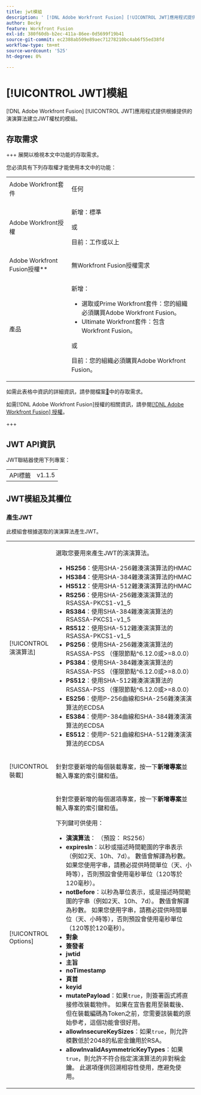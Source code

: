 ```yaml
---
title: jwt模組
description: ' [!DNL Adobe Workfront Fusion] [!UICONTROL JWT]應用程式提供根據提供的演演算法建立JWT權杖的模組。'
author: Becky
feature: Workfront Fusion
exl-id: 380f60db-b2ec-411a-86ee-0d5699f19b41
source-git-commit: ec2388ab509e89aec71278210bc4ab6f55ed38fd
workflow-type: tm+mt
source-wordcount: '525'
ht-degree: 0%

---
```


# [!UICONTROL JWT]模組

[!DNL Adobe Workfront Fusion] [!UICONTROL JWT]應用程式提供根據提供的演演算法建立JWT權杖的模組。

## 存取需求

+++ 展開以檢視本文中功能的存取需求。

您必須具有下列存取權才能使用本文中的功能：

<table style="table-layout:auto">
 <col> 
 <col> 
 <tbody> 
  <tr> 
   <td role="rowheader">Adobe Workfront套件</td> 
   <td> <p>任何</p> </td> 
  </tr> 
  <tr data-mc-conditions=""> 
   <td role="rowheader">Adobe Workfront授權</td> 
   <td> <p>新增：標準</p><p>或</p><p>目前：工作或以上</p> </td> 
  </tr> 
  <tr> 
   <td role="rowheader">Adobe Workfront Fusion授權**</td> 
   <td>
   <p>無Workfront Fusion授權需求</p>
   </td> 
  </tr> 
  <tr> 
   <td role="rowheader">產品</td> 
   <td>
   <p>新增：</p> <ul><li>選取或Prime Workfront套件：您的組織必須購買Adobe Workfront Fusion。</li><li>Ultimate Workfront套件：包含Workfront Fusion。</li></ul>
   <p>或</p>
   <p>目前：您的組織必須購買Adobe Workfront Fusion。</p>
   </td> 
  </tr>
 </tbody> 
</table>

如需此表格中資訊的詳細資訊，請參閱檔案[&#128279;](/help/workfront-fusion/references/licenses-and-roles/access-level-requirements-in-documentation.md)中的存取需求。

如需[!DNL Adobe Workfront Fusion]授權的相關資訊，請參閱[[!DNL Adobe Workfront Fusion] 授權](/help/workfront-fusion/set-up-and-manage-workfront-fusion/licensing-operations-overview/license-automation-vs-integration.md)。

+++

## JWT API資訊

JWT聯結器使用下列專案：

<table style="table-layout:auto"> 
 <col> 
 <col> 
 <tbody> 
   <tr> 
   <td role="rowheader">API標籤</td> 
   <td>v1.1.5</td> 
  </tr>
 </tbody> 
 </table>

## JWT模組及其欄位

### 產生JWT

此模組會根據選取的演演算法產生JWT。

<table style="table-layout:auto"> 
 <col data-mc-conditions=""> 
 <col data-mc-conditions=""> 
 <tbody> 
  <tr> 
   <td role="rowheader">[!UICONTROL 演演算法]</td> 
   <td> <p>選取您要用來產生JWT的演演算法。</p> <ul>
   <li><b>HS256</b>：使用SHA-256雜湊演演算法的HMAC</li>
   <li><b>HS384</b>：使用SHA-384雜湊演演算法的HMAC</li>
   <li><b>HS512</b>：使用SHA-512雜湊演演算法的HMAC</li>
   <li><b>RS256</b>：使用SHA-256雜湊演演算法的RSASSA-PKCS1-v1_5</li>
   <li><b>RS384</b>：使用SHA-384雜湊演演算法的RSASSA-PKCS1-v1_5</li>
   <li><b>RS512</b>：使用SHA-512雜湊演演算法的RSASSA-PKCS1-v1_5</li>
   <li><b>PS256</b>：使用SHA-256雜湊演演算法的RSASSA-PSS （僅限節點^6.12.0或&gt;=8.0.0）</li>
   <li><b>PS384</b>：使用SHA-384雜湊演演算法的RSASSA-PSS （僅限節點^6.12.0或&gt;=8.0.0）</li>
   <li><b>PS512</b>：使用SHA-512雜湊演演算法的RSASSA-PSS （僅限節點^6.12.0或&gt;=8.0.0）</li>
   <li><b>ES256</b>：使用P-256曲線和SHA-256雜湊演演算法的ECDSA</li>
   <li><b>ES384</b>：使用P-384曲線和SHA-384雜湊演演算法的ECDSA</li>
   <li><b>ES512</b>：使用P-521曲線和SHA-512雜湊演演算法的ECDSA</li>
   </ul></td> 
  </tr> 
  <tr> 
   <td role="rowheader">[!UICONTROL 裝載] </td> 
   <td> <p>針對您要新增的每個裝載專案，按一下<b>新增專案</b>並輸入專案的索引鍵和值。</p> </td> 
  </tr> 
  <tr> 
   <td role="rowheader">[!UICONTROL Options] </td> 
   <td> <p>針對您要新增的每個選項專案，按一下<b>新增專案</b>並輸入專案的索引鍵和值。</p> <p>下列鍵可供使用：
   <ul>
   <li><b>演演算法</b>： （預設： RS256）</li>
   <li><b>expiresIn</b>：以秒或描述時間範圍的字串表示（例如2天、10h、7d）。 數值會解譯為秒數。 如果您使用字串，請務必提供時間單位（天、小時等），否則預設會使用毫秒單位（120等於120毫秒）。</li>
   <li><b>notBefore</b>：以秒為單位表示，或是描述時間範圍的字串（例如2天、10h、7d）。 數值會解譯為秒數。 如果您使用字串，請務必提供時間單位（天、小時等），否則預設會使用毫秒單位（120等於120毫秒）。
</li>
   <li><b>對象</b></li>
   <li><b>簽發者</b></li>
   <li><b>jwtid</b></li>
   <li><b>主旨</b></li>
   <li><b>noTimestamp</b></li>
   <li><b>頁首</b></li>
   <li><b>keyid</b></li>
   <li><b>mutatePayload</b>：如果<code>true</code>，則簽署函式將直接修改裝載物件。 如果在宣告套用至裝載後、但在裝載編碼為Token之前，您需要該裝載的原始參考，這個功能會很好用。</li>
   <li><b>allowInsecureKeySizes</b>：如果<code>true</code>，則允許模數低於2048的私密金鑰用於RSA。</li>
   <li><b>allowInvalidAsymmetricKeyTypes</b>：如果<code>true</code>，則允許不符合指定演演算法的非對稱金鑰。 此選項僅供回溯相容性使用，應避免使用。</li>
   </ul>
   </td> 
  </tr> 
 </tbody> 
</table>
